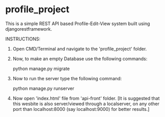 # profile_project
This is a simple REST API based Profile-Edit-View system built using djangorestframework.


INSTRUCTIONS:

1. Open CMD/Terminal and navigate to the 'profile_project' folder.

2. Now, to make an empty Database use the following commands:

      python manage.py migrate

2. Now to run the server type the following command:

      python manage.py runserver

3. Now open 'index.html' file from 'api-front' folder.
[It is suggested that this wesbite is also server/viewed through a localserver, on any other port than localhost:8000 (say localhost:9000) for better results.]
